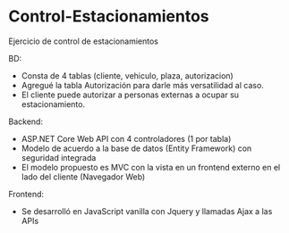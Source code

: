 # Control-Estacionamientos
Ejercicio de control de estacionamientos

BD:
- Consta de 4 tablas (cliente, vehiculo, plaza, autorizacion)
- Agregué la tabla Autorización para darle más versatilidad al caso.
- El cliente puede autorizar a personas externas a ocupar su estacionamiento.

Backend:
- ASP.NET Core Web API con 4 controladores (1 por tabla)
- Modelo de acuerdo a la base de datos (Entity Framework) con seguridad integrada
- El modelo propuesto es MVC con la vista en un frontend externo en el lado del cliente (Navegador Web)

Frontend:
- Se desarrolló en JavaScript vanilla con Jquery y llamadas Ajax a las APIs
